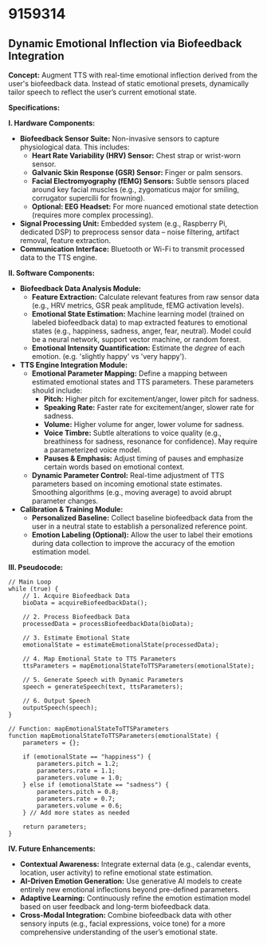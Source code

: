 # 9159314

## Dynamic Emotional Inflection via Biofeedback Integration

**Concept:** Augment TTS with real-time emotional inflection derived from the user's biofeedback data. Instead of static emotional presets, dynamically tailor speech to reflect the user’s current emotional state.

**Specifications:**

**I. Hardware Components:**

*   **Biofeedback Sensor Suite:** Non-invasive sensors to capture physiological data. This includes:
    *   **Heart Rate Variability (HRV) Sensor:** Chest strap or wrist-worn sensor.
    *   **Galvanic Skin Response (GSR) Sensor:** Finger or palm sensors.
    *   **Facial Electromyography (fEMG) Sensors:** Subtle sensors placed around key facial muscles (e.g., zygomaticus major for smiling, corrugator supercilii for frowning).
    *   **Optional: EEG Headset:** For more nuanced emotional state detection (requires more complex processing).
*   **Signal Processing Unit:** Embedded system (e.g., Raspberry Pi, dedicated DSP) to preprocess sensor data – noise filtering, artifact removal, feature extraction.
*   **Communication Interface:** Bluetooth or Wi-Fi to transmit processed data to the TTS engine.

**II. Software Components:**

*   **Biofeedback Data Analysis Module:**
    *   **Feature Extraction:**  Calculate relevant features from raw sensor data (e.g., HRV metrics, GSR peak amplitude, fEMG activation levels).
    *   **Emotional State Estimation:**  Machine learning model (trained on labeled biofeedback data) to map extracted features to emotional states (e.g., happiness, sadness, anger, fear, neutral).  Model could be a neural network, support vector machine, or random forest.
    *   **Emotional Intensity Quantification:**  Estimate the *degree* of each emotion. (e.g. 'slightly happy' vs 'very happy').
*   **TTS Engine Integration Module:**
    *   **Emotional Parameter Mapping:** Define a mapping between estimated emotional states and TTS parameters.  These parameters should include:
        *   **Pitch:** Higher pitch for excitement/anger, lower pitch for sadness.
        *   **Speaking Rate:** Faster rate for excitement/anger, slower rate for sadness.
        *   **Volume:**  Higher volume for anger, lower volume for sadness.
        *   **Voice Timbre:** Subtle alterations to voice quality (e.g., breathiness for sadness, resonance for confidence).  May require a parameterized voice model.
        *   **Pauses & Emphasis:** Adjust timing of pauses and emphasize certain words based on emotional context.
    *   **Dynamic Parameter Control:**  Real-time adjustment of TTS parameters based on incoming emotional state estimates. Smoothing algorithms (e.g., moving average) to avoid abrupt parameter changes.
*   **Calibration & Training Module:**
    *   **Personalized Baseline:** Collect baseline biofeedback data from the user in a neutral state to establish a personalized reference point.
    *   **Emotion Labeling (Optional):** Allow the user to label their emotions during data collection to improve the accuracy of the emotion estimation model.

**III. Pseudocode:**

```
// Main Loop
while (true) {
    // 1. Acquire Biofeedback Data
    bioData = acquireBiofeedbackData();

    // 2. Process Biofeedback Data
    processedData = processBiofeedbackData(bioData);

    // 3. Estimate Emotional State
    emotionalState = estimateEmotionalState(processedData);

    // 4. Map Emotional State to TTS Parameters
    ttsParameters = mapEmotionalStateToTTSParameters(emotionalState);

    // 5. Generate Speech with Dynamic Parameters
    speech = generateSpeech(text, ttsParameters);

    // 6. Output Speech
    outputSpeech(speech);
}

// Function: mapEmotionalStateToTTSParameters
function mapEmotionalStateToTTSParameters(emotionalState) {
    parameters = {};

    if (emotionalState == "happiness") {
        parameters.pitch = 1.2;
        parameters.rate = 1.1;
        parameters.volume = 1.0;
    } else if (emotionalState == "sadness") {
        parameters.pitch = 0.8;
        parameters.rate = 0.7;
        parameters.volume = 0.6;
    } // Add more states as needed

    return parameters;
}
```

**IV. Future Enhancements:**

*   **Contextual Awareness:** Integrate external data (e.g., calendar events, location, user activity) to refine emotional state estimation.
*   **AI-Driven Emotion Generation:**  Use generative AI models to create entirely new emotional inflections beyond pre-defined parameters.
*   **Adaptive Learning:**  Continuously refine the emotion estimation model based on user feedback and long-term biofeedback data.
*   **Cross-Modal Integration:**  Combine biofeedback data with other sensory inputs (e.g., facial expressions, voice tone) for a more comprehensive understanding of the user’s emotional state.